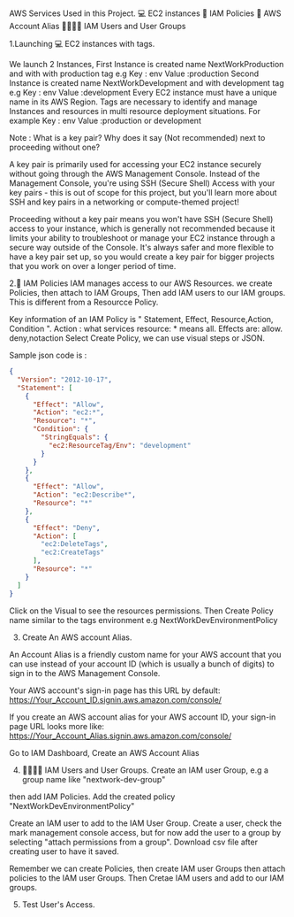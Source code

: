 AWS  Services Used in this Project.
💻 EC2 instances
📏 IAM Policies
🔖 AWS Account Alias
👩‍👩‍👧‍👧 IAM Users and User Groups



1.Launching 💻 EC2 instances with tags.

We launch 2 Instances, 
First Instance is created name NextWorkProduction and with with production tag e.g  Key : env Value  :production
Second Instance is created name NextWorkDevelopment and with development tag e.g Key : env Value  :development
   Every EC2 instance must have a unique name in its AWS Region.
    Tags are necessary to identify and manage Instances and resources in multi resource deployment situations.
      For example Key : env 
                  Value  :production or development

 Note : What is a key pair? Why does it say (Not recommended) next to proceeding without one?

A key pair is primarily used for accessing your EC2 instance securely without going through the AWS Management Console. 
Instead of the Management Console, you're using SSH (Secure Shell) Access with your key pairs - this is out of scope for this project,
but you'll learn more about SSH and key pairs in a networking or compute-themed project!

Proceeding without a key pair means you won't have SSH (Secure Shell) access to your instance,
which is generally not recommended because it limits your ability to troubleshoot or manage your EC2 instance through a secure way outside of the Console. 
It's always safer and more flexible to have a key pair set up, so you would create a key pair for bigger projects that you work on over a longer period of time.

2.📏 IAM Policies
IAM manages  access to our AWS Resources.
we create Policies, then attach to IAM Groups, Then add IAM users to our IAM groups.
This is different from a Resourcce Policy.

Key information of an  IAM Policy is " Statement, Effect, Resource,Action, Condition ".
Action : what services
resource: * means all. 
Effects are: allow. deny,notaction
Select Create Policy, we can use visual steps or JSON.

Sample json code is :
```json
{    
  "Version": "2012-10-17",    
  "Statement": [        
    {            
      "Effect": "Allow",            
      "Action": "ec2:*",            
      "Resource": "*",            
      "Condition": {                
        "StringEquals": {                    
          "ec2:ResourceTag/Env": "development"                
        }            
      }        
    },        
    {            
      "Effect": "Allow",            
      "Action": "ec2:Describe*",            
      "Resource": "*"        
    },        
    {            
      "Effect": "Deny",            
      "Action": [                
        "ec2:DeleteTags",                
        "ec2:CreateTags"            
      ],            
      "Resource": "*"        
    }    
  ] 
}

```
Click on the Visual to see the resources permissions. Then Create Policy name similar to the tags environment e.g NextWorkDevEnvironmentPolicy


3. Create An AWS account Alias.
   
An Account Alias is a friendly custom name for your AWS account that you can use instead of your account ID (which is usually a bunch of digits) to sign in to the AWS Management Console.

Your AWS account's sign-in page has this URL by default: https://Your_Account_ID.signin.aws.amazon.com/console/

If you create an AWS account alias for your AWS account ID, your sign-in page URL looks more like: https://Your_Account_Alias.signin.aws.amazon.com/console/

Go to IAM Dashboard, Create an AWS Account Alias

4.  👩‍👩‍👧‍👧 IAM Users and User Groups. 
Create an IAM user Group, e.g a group name like "nextwork-dev-group"

then add IAM Policies. Add the created policy "NextWorkDevEnvironmentPolicy" 

Create an IAM user to add to the IAM User Group.
Create a user, check the mark  management console access, but for now add the user to a group by selecting "attach permissions from a group".
Download csv file after creating user to have it saved.

Remember we can  create Policies, then create IAM user Groups then attach policies to the IAM user Groups. Then Cretae IAM users and add to our IAM groups.



5. Test User's Access.


   

















